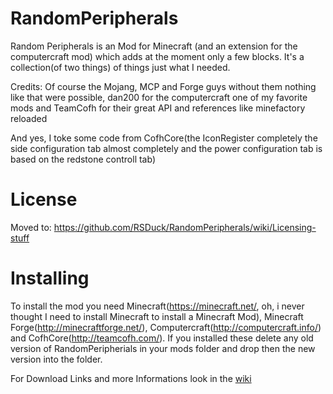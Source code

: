 RandomPeripherals
=================
Random Peripherals is an Mod for Minecraft (and an extension for the computercraft mod) which adds at the moment only a few blocks. It's a collection(of two things) of things just what I needed.

Credits: 
Of course the Mojang, MCP and Forge guys without them nothing like that were possible, dan200 for the computercraft one of my favorite mods and TeamCofh for their great API and references like minefactory reloaded

And yes, I toke some code from CofhCore(the IconRegister completely the side configuration tab almost completely and the power configuration tab is based on the redstone controll tab)

License
=================
Moved to: https://github.com/RSDuck/RandomPeripherals/wiki/Licensing-stuff

Installing
================
To install the mod you need Minecraft(https://minecraft.net/, oh, i never thought I need to install Minecraft to install a Minecraft Mod), Minecraft Forge(http://minecraftforge.net/), Computercraft(http://computercraft.info/) and CofhCore(http://teamcofh.com/). If you installed these delete any old version of RandomPeripherials in your mods folder and drop then the new version into the folder.

For Download Links and more Informations look in the [wiki](https://github.com/RSDuck/RandomPeripherals/wiki)
